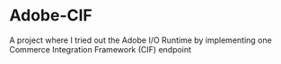# Adobe-CIF
A project where I tried out the Adobe I/O Runtime by implementing one Commerce Integration Framework (CIF) endpoint
